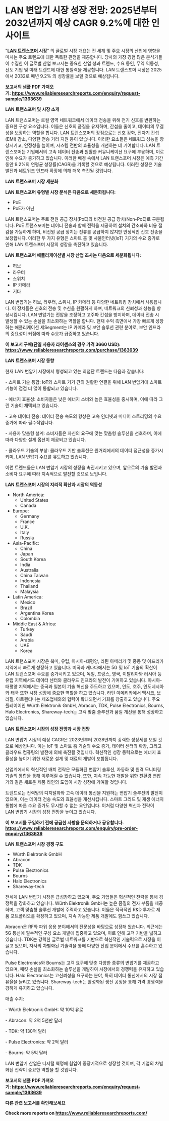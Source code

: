 <p><h1>LAN 변압기 시장 성장 전망: 2025년부터 2032년까지 예상 CAGR 9.2%에 대한 인사이트</h1></p><p>"<strong><a href="https://www.reliableresearchreports.com/global-lan-transformers-market-r1363639?utm_campaign=106&utm_medium=7&utm_source=Github&utm_content=ia&utm_term=26022025&utm_id=lan-transformers">LAN 트랜스포머&nbsp;</a></strong><strong>시장</strong>" 의 글로벌 시장 개요는 전 세계 및 주요 시장의 산업에 영향을 미치는 주요 트렌드에 대한 독특한 관점을 제공합니다. 당사의 가장 경험 많은 분석가들이 수집한 이 글로벌 산업 보고서는 중요한 산업 성과 트렌드, 수요 동인, 무역 역동성, 선도 기업 및 미래 트렌드에 대한 통찰력을 제공합니다. LAN 트랜스포머 시장은 2025에서 2032로 매년 9.2% 의 성장률을 보일 것으로 예상됩니다.&nbsp;</p>
<p><strong>보고서의 샘플 PDF 가져오기:&nbsp;<a href="https://www.reliableresearchreports.com/enquiry/request-sample/1363639?utm_campaign=106&utm_medium=7&utm_source=Github&utm_content=ia&utm_term=26022025&utm_id=lan-transformers">https://www.reliableresearchreports.com/enquiry/request-sample/1363639</a></strong></p>
<p><strong>LAN 트랜스포머 및 시장 소개</strong></p>
<p><p>LAN 트랜스포머는 로컬 영역 네트워크에서 데이터 전송을 위해 전기 신호를 변환하는 중요한 구성 요소입니다. 이들은 신호의 품질을 유지하며, 간섭을 줄이고, 데이터의 무결성을 보장하는 역할을 합니다. LAN 트랜스포머의 장점으로는 신호 강화, 전자기 간섭(EMI) 감소, 다양한 전송 거리 지원 등이 있습니다. 이러한 요소들은 네트워크 성능을 향상시키고, 안정성을 높이며, 시스템 전반의 효율성을 개선하는 데 기여합니다. LAN 트랜스포머는 기업에서의 고속 데이터 전송과 원활한 커뮤니케이션 요구에 부응하며, 이로 인해 수요가 증가하고 있습니다. 이러한 배경 속에서 LAN 트랜스포머 시장은 예측 기간 동안 9.2%의 연평균 성장률(CAGR)을 기록할 것으로 예상됩니다. 이러한 성장은 기술 발전과 네트워크 인프라 확장에 의해 더욱 촉진될 것입니다.</p></p>
<p><strong>LAN 트랜스포머 시장 세분화</strong></p>
<p><strong>LAN 트랜스포머 유형별 시장 분석은 다음으로 세분화됩니다:</strong></p>
<p><ul><li>PoE</li><li>PoE가 아닌</li></ul></p>
<p><p>LAN 트랜스포머는 주로 전원 공급 장치(PoE)와 비전원 공급 장치(Non-PoE)로 구분됩니다. PoE 트랜스포머는 데이터 전송과 함께 전력을 제공하여 설치의 간소화와 비용 절감을 가능하게 하며, 비전원 공급 장치는 전류를 공급하지 않지만 안정적인 신호 전송을 보장합니다. 이러한 두 가지 유형은 스마트 홈 및 사물인터넷(IoT) 기기의 수요 증가로 인해 LAN 트랜스포머 시장의 성장을 촉진하고 있습니다.</p></p>
<p><strong>LAN 트랜스포머 애플리케이션별 시장 산업 조사는 다음으로 세분화됩니다:</strong></p>
<p><ul><li>허브</li><li>라우터</li><li>스위치</li><li>IP 카메라</li><li>기타</li></ul></p>
<p><p>LAN 변압기는 허브, 라우터, 스위치, IP 카메라 등 다양한 네트워킹 장치에서 사용됩니다. 이 장치들은 신호의 전송 및 수신을 원활하게 하며, 네트워크의 신뢰성과 성능을 향상시킵니다. LAN 변압기는 전압을 조정하고 고주파 간섭을 방지하며, 데이터 전송 시 발생할 수 있는 손실을 최소화하는 역할을 합니다. 현재 수익 측면에서 가장 빠르게 성장하는 애플리케이션 세Segment는 IP 카메라 및 보안 솔루션 관련 분야로, 보안 인프라의 중요성이 커짐에 따라 수요가 급증하고 있습니다.</p></p>
<p><strong>이 보고서 구매(단일 사용자 라이센스의 경우 가격 3660 USD): <a href="https://www.reliableresearchreports.com/purchase/1363639?utm_campaign=106&utm_medium=7&utm_source=Github&utm_content=ia&utm_term=26022025&utm_id=lan-transformers">https://www.reliableresearchreports.com/purchase/1363639</a></strong></p>
<p><strong>LAN 트랜스포머 시장 동향</strong></p>
<p><p>현재 LAN 변압기 시장에서 형성되고 있는 최첨단 트렌드는 다음과 같습니다:</p><p>- 스마트 기술 통합: IoT와 스마트 기기 간의 원활한 연결을 위해 LAN 변압기에 스마트 기능이 점점 더 많이 통합되고 있습니다.</p><p>- 에너지 효율성: 소비자들은 낮은 에너지 소비와 높은 효율성을 중시하며, 이에 따라 그린 기술이 채택되고 있습니다.</p><p>- 고속 데이터 전송: 데이터 전송 속도의 향상은 고속 인터넷과 미디어 스트리밍의 수요 증가에 따라 필수적입니다.</p><p>- 사용자 맞춤형 설계: 소비자들은 자신의 요구에 맞는 맞춤형 솔루션을 선호하며, 이에 따라 다양한 설계 옵션이 제공되고 있습니다.</p><p>- 클라우드 기술의 부상: 클라우드 기반 솔루션은 원거리에서의 데이터 접근성을 증가시키며, LAN 변압기 수요를 유도하고 있습니다.</p><p>이런 트렌드들은 LAN 변압기 시장의 성장을 촉진시키고 있으며, 앞으로의 기술 발전과 소비자 요구에 따라 지속적으로 발전할 것으로 보입니다.</p></p>
<p><strong>LAN 트랜스포머 시장의 지리적 확산과 시장의 역동성</strong></p>
<p><ul>
    <li>
        North America:
        <ul>
            <li>United States</li>
            <li>Canada</li>
        </ul>
    </li>
    <li>
        Europe:
        <ul>
            <li>Germany</li>
            <li>France</li>
            <li>U.K.</li>
            <li>Italy</li>
            <li>Russia</li>
        </ul>
    </li>
    <li>
        Asia-Pacific:
        <ul>
            <li>China</li>
            <li>Japan</li>
            <li>South Korea</li>
            <li>India</li>
            <li>Australia</li>
            <li>China Taiwan</li>
            <li>Indonesia</li>
            <li>Thailand</li>
            <li>Malaysia</li>
        </ul>
    </li>
    <li>
        Latin America:
        <ul>
            <li>Mexico</li>
            <li>Brazil</li>
            <li>Argentina Korea</li>
            <li>Colombia</li>
        </ul>
    </li>
    <li>
        Middle East & Africa:
        <ul>
            <li>Turkey</li>
            <li>Saudi</li>
            <li>Arabia</li>
            <li>UAE</li>
            <li>Korea</li>
        </ul>
    </li>
    </ul></p>
<p><p>LAN 트랜스포머 시장은 북미, 유럽, 아시아-태평양, 라틴 아메리카 및 중동 및 아프리카 지역에서 빠르게 성장하고 있습니다. 미국과 캐나다에서는 5G 및 IoT 기술의 확산이 LAN 트랜스포머 수요를 증가시키고 있으며, 독일, 프랑스, 영국, 이탈리아와 러시아 등 유럽 지역에서도 데이터 센터와 클라우드 인프라의 발전이 기여하고 있습니다. 아시아-태평양 지역에서는 중국과 일본이 기술 혁신을 주도하고 있으며, 인도, 호주, 인도네시아와 태국 또한 시장 성장에 중요한 역할을 하고 있습니다. 라틴 아메리카에서 멕시코, 브라질, 아르헨티나는 제조업체와의 협력이 확대되면서 기회를 창출하고 있습니다. 주요 플레이어인 Würth Elektronik GmbH, Abracon, TDK, Pulse Electronics, Bourns, Halo Electronics, Shareway-tech는 고객 맞춤 솔루션과 품질 개선을 통해 성장하고 있습니다.</p></p>
<p><strong>LAN 트랜스포머 시장의 성장 전망과 시장 전망</strong></p>
<p><p>LAN 변압기 시장의 예상 CAGR은 2023년부터 2028년까지 강력한 성장세를 보일 것으로 예상됩니다. 이는 IoT 및 스마트 홈 기술의 수요 증가, 데이터 센터의 확장, 그리고 클라우드 컴퓨팅의 발전에 의해 촉진될 것입니다. 혁신적인 성장 동력으로는 에너지 효율성을 높이기 위한 새로운 설계 및 재료의 개발이 포함됩니다.</p><p>산업계에서의 혁신적인 배치 전략은 모듈화된 변압기 솔루션, 자동화 및 원격 모니터링 기술의 통합을 통해 이루어질 수 있습니다. 또한, 지속 가능한 개발을 위한 친환경 변압기와 같은 새로운 제품 라인의 도입이 시장 성장에 기여할 것입니다. </p><p>트렌드로는 전력망의 디지털화와 고속 데이터 통신을 지원하는 변압기 솔루션의 발전이 있으며, 이는 데이터 전송 속도와 효율성을 개선시킵니다. 스마트 그리드 및 재생 에너지 통합에 따른 수요 증가도 무시할 수 없는 요인입니다. 이처럼 다양한 혁신과 전략이 LAN 변압기 시장의 성장 전망을 높이고 있습니다.</p></p>
<p><strong>이 보고서를 구입하기 전에 궁금한 사항을 문의하거나 공유합니다. <a href="https://www.reliableresearchreports.com/enquiry/pre-order-enquiry/1363639?utm_campaign=106&utm_medium=7&utm_source=Github&utm_content=ia&utm_term=26022025&utm_id=lan-transformers">https://www.reliableresearchreports.com/enquiry/pre-order-enquiry/1363639</a></strong></p>
<p><strong>LAN 트랜스포머 시장 경쟁 구도</strong></p>
<p><ul><li>Würth Elektronik GmbH</li><li>Abracon</li><li>TDK</li><li>Pulse Electronics</li><li>Bourns</li><li>Halo Electronics</li><li>Shareway-tech</li></ul></p>
<p><p>전세계 LAN 변압기 시장은 급성장하고 있으며, 주요 기업들은 혁신적인 전략을 통해 경쟁력을 강화하고 있습니다. Würth Elektronik GmbH는 높은 품질의 전자 부품을 제공하며, 고객 맞춤형 솔루션 개발에 주력하고 있습니다. 이들은 적극적인 R&D 투자로 제품 포트폴리오를 확장하고 있으며, 지속 가능한 제품 개발에도 힘쓰고 있습니다.</p><p>Abracon은 RF와 파워 응용 분야에서의 전문성을 바탕으로 성장해 왔습니다. 최근에는 5G 통신에 필수적인 구성 요소 개발에 집중하고 있으며, 이로 인해 고객 기반을 넓히고 있습니다. TDK는 강력한 글로벌 네트워크를 기반으로 혁신적인 기술력으로 시장을 이끌고 있으며, 자사의 차별화된 기술력을 통해 다양한 산업 분야에서 수요를 흡수하고 있습니다.</p><p>Pulse Electronics와 Bourns는 고객 요구에 맞춘 다양한 종류의 변압기를 제공하고 있으며, 패킷 손실을 최소화하는 솔루션을 개발하여 시장에서의 경쟁력을 유지하고 있습니다. Halo Electronics는 고신뢰성을 요구하는 분야, 특히 데이터 통신에서의 시장 점유율을 늘리고 있습니다. Shareway-tech는 활성화된 생산 공정을 통해 가격 경쟁력을 강하게 유지하고 있습니다.</p><p>매출 수치:</p><p>- Würth Elektronik GmbH: 약 10억 유로</p><p>- Abracon: 약 2억 5천만 달러</p><p>- TDK: 약 130억 달러</p><p>- Pulse Electronics: 약 2억 달러</p><p>- Bourns: 약 5억 달러</p><p>LAN 변압기 산업은 디지털 혁명에 힘입어 중장기적으로 성장할 것이며, 각 기업의 차별화된 전략이 중요한 역할을 할 것입니다.</p></p>
<p><strong>보고서의 샘플 PDF 가져오기:&nbsp;<a href="https://www.reliableresearchreports.com/enquiry/request-sample/1363639?utm_campaign=106&utm_medium=7&utm_source=Github&utm_content=ia&utm_term=26022025&utm_id=lan-transformers">https://www.reliableresearchreports.com/enquiry/request-sample/1363639</a></strong></p>
<p><strong></strong></p>
<p><strong></strong></p>
<p><strong></strong></p>
<p><strong></strong></p>
<p><strong>다른 관련 보고서를 확인해보세요</strong></p>
<p><strong>Check more reports on <a href="https://www.reliableresearchreports.com/?utm_campaign=106&utm_medium=7&utm_source=Github&utm_content=ia&utm_term=26022025&utm_id=lan-transformers">https://www.reliableresearchreports.com/</a></strong></p>
<p></p>